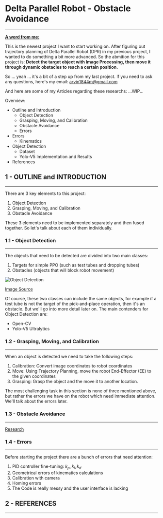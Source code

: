 # Delta Parallel Robot - Obstacle Avoidance
------
<ins>**A word from me:**</ins> 

This is the newest project I want to start working on. After figuring out trajectory planning of Delta Parallel Robot (DPR) in my previous project, I wanted to do something a bit more advanced. So the abmition for this project is:
**Detect the target object with Image Processing, then move it through dynamic obstacles to reach a certain position.**

So ... yeah ... it's a bit of a step up from my last project. If you need to ask any questions, here's my email: 
arvin1844m@gmail.com

And here are some of my Articles regarding these researchs: 
...WIP...

Overview: 
- Outline and Introduction
  - Object Detection
  - Grasping, Moving, and Calibration
  - Obstacle Avoidance
  - Errors
- Errors
  - Kinematics 
- Object Detection
  - Dataset
  - Yolo-V5 Implementation and Results
- References

## 1 - OUTLINE and INTRODUCTION 
------
There are 3 key elements to this project:

1. Object Detection
2. Grasping, Moving, and Calibration
3. Obstacle Avoidance

These 3 elements need to be implemented separately and then fused together. So let's talk about each of them individually. 


### 1.1 - Object Detection
-------
The objects that need to be detected are divided into two main classes: 

1. Targets for simple PPO (such as test tubes and dropping tubes)
2. Obstacles (objects that will block robot movement)

![Object Detection](https://miro.medium.com/v2/resize:fit:828/format:webp/1*hIp11kgQiIoV6YRESsui7Q.jpeg)

[Image Source](https://towardsdatascience.com/google-object-detection-api-to-detect-brand-logos-fd9e113725d8)

Of course, these two classes can include the same objects, for example if a test tube is not the target of the pick-and-place operation, then it's an obstacle. But we'll go into more detail later on. The main contenders for Object Detection are: 

- Open-CV
- Yolo-V5 Ultralytics


### 1.2 - Grasping, Moving, and Calibration
-------
When an object is detected we need to take the following steps: 

1. Calibration: Convert image coordinates to robot coordinates
2. Move: Using Trajectory Planning, move the robot End-Effector (EE) to the given coordinates
3. Grasping: Grasp the object and the move it to another location.

The most challenging task in this section is none of three mentioned above, but rather the errors we have on the robot which need immediate attention. We'll talk about the errors later. 

### 1.3 - Obstacle Avoidance
-------
[Research](https://github.com/ArthasMenethil-A/Delta-Parallel-Robot-PPO-And-Obstacle-Avoidance/tree/main/Research/Obstacle%20Avoidance)

### 1.4 - Errors
-------
Before starting the project there are a bunch of errors that need attention: 

1. PID controller fine-tuning: $k_p, k_i, k_d$
2. Geometrical errors of kinematics calculations 
3. Calibration with camera
4. Homing errors
5. The Code is really messy and the user interface is lacking

## 2 - REFERENCES 
------
